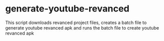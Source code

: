 # generate-youtube-revanced
This script downloads revanced project files, creates a batch file to generate youtube revanced apk and runs the batch file to create youtube revanced apk

